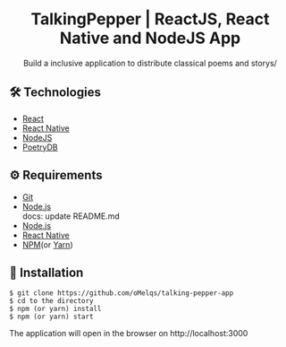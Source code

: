 # <div align="center"> TalkingPepper | ReactJS, React Native and NodeJS App </div>

<p align="center">Build a inclusive application to distribute classical poems and storys/</p>

## 🛠️ Technologies

<ul>
  <li><a href="https://reactjs.org/">React</a></li>
  <li><a href="https://reactnative.dev/">React Native</a></li>
  <li><a href="https://nodejs.org/en/">NodeJS</a></li>
  <li><a href="https://poetrydb.org/index.html">PoetryDB</a></li>
</ul>

## ⚙️ Requirements

<ul>
  <li><a href="https://git-scm.com/">Git</a></li>
  <li><a href="https://nodejs.org/en/">Node.js</a></li>docs: update README.md
  <li><a href="https://developer.android.com/studio">Node.js</a></li>
  <li><a href="https://reactnative.dev/">React Native</a></li>
  <li><a href="https://www.npmjs.com/">NPM</a>(or <a href="https://yarnpkg.com/">Yarn</a>)</li>
</ul>

## 🚀 Installation

```
$ git clone https://github.com/oMelqs/talking-pepper-app
$ cd to the directory
$ npm (or yarn) install
$ npm (or yarn) start
```

The application will open in the browser on http://localhost:3000
